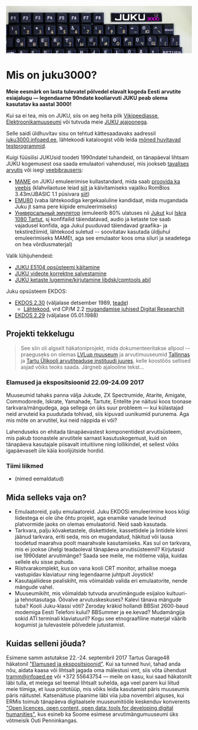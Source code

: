 ![JUKU 3000](https://raw.githubusercontent.com/infoaed/juku3000/master/images/juku3000.jpg)
# Mis on juku3000?

**Meie eesmärk on lasta tulevatel põlvedel elavalt kogeda Eesti arvutite esiajalugu — legendaarne 90ndate kooliarvuti JUKU peab olema kasutatav ka aastal 3000!**

Kui sa ei tea, mis on JUKU, siis on aeg heita pilk [Vikipeediasse](https://et.wikipedia.org/wiki/Juku_(arvuti)), [Elektroonikamuuseumi](https://elektroonikamuuseum.ee/juku_arvuti_lugu.html) või tutvuda meie [JUKU ajajoonega](docs/ajajoon.md).

Selle saidi üldhuvitav sisu on tehtud kättesaadavaks aadressil [juku3000.infoaed.ee](https://juku3000.infoaed.ee/), lähtekoodi kataloogist võib leida [mõned huvitavad testprogrammid](src).

Kuigi füüsilisi JUKUsid toodeti 1990ndatel tuhandeid, on tänapäeval lihtsam JUKU kogemusest osa saada emulaatori vahendusel, mis jookseb [tavalises arvutis](dos/mame-käivitamine.md) või isegi [veebibrauseris](https://infoaed.ee/juku):

* [MAME](docs/mame-käivitamine.md) on JUKU emuleerimise kullastandard, mida saab [proovida ka veebis](https://infoaed.ee/juku) (klahvilaotuse leiad [siit](https://infoaed.ee/juku/layout.html) ja käivitamiseks vajaliku RomBios 3.43m/JBASIC 1.1 püsivara [siit](roms))
* [EMU80](https://github.com/vpyk/emu80v4) (vaba lähtekoodiga kergekaaluline kandidaat, mida mugandada Juku jt sama pere kiipide emuleerimiseks)
* [Универсальный эмулятор](http://bashkiria-2m.narod.ru/index/fajly/0-11) (emuleerib 80% ulatuses nii [Jukut](https://et.wikipedia.org/wiki/Juku_(arvuti)) kui [Iskra 1080 Tartut](https://et.wikipedia.org/wiki/Tartu_(arvuti)), sj konfifailid täiendatavad, audio ja ketaste toe saab vajadusel konfida, aga Jukul puuduvad täiendavad graafika- ja tekstirežiimid, lähtekood suletud -- soovitatav kasutada üldjuhul emuleerimiseks MAMEt, aga see emulaator koos oma siluri ja seadetega on hea võrdlusmaterjal)

Valik lühijuhendeid:

* [JUKU E5104 opsüsteemi käitamine](docs/juku-k%C3%A4sud.md)
* [JUKU videote korrektne salvestamine](docs/videod.md)
* [JUKU ketaste lugemine/kirjutamine libdsk/cpmtools abil](docs/kettad.md)

Juku opsüsteem EKDOS:

* [EKDOS 2.30](https://p6drad-teel.net/~p6der/ekdos230.zip) (väljalase detsember 1989, [teade](docs/ekdos230.txt))
  * [Lähtekood](src/EKDOS30.ASM), vrd CP/M 2.2 [mugandamise juhised Digital Researchilt](http://www.gaby.de/cpm/manuals/archive/cpm22htm/ch6.htm)
* [EKDOS 2.29](https://p6drad-teel.net/~p6der/ekdos229.zip) (väljalase 05.01.1988)

## Projekti tekkelugu

> See siin oli algselt häkatoniprojekt, mida dokumenteeritakse allpool -- praeguseks on olemas [LVLup muuseum](https://et.wikipedia.org/wiki/LVLup) ja arvutimuuseumid [Tallinnas](https://et.wikipedia.org/wiki/Arvutimuuseum) ja [Tartu Ülikooli arvutiteaduse instituudi juures](https://et.wikipedia.org/wiki/Tartu_%C3%9Clikooli_arvutimuuseum), kelle koostöös sellised asjad võiks teoks saada. Järgneb ajalooline tekst...

### Elamused ja ekspositsioonid 22.09-24.09 2017

Muuseumid tahaks panna välja Jukude, ZX Spectrumide, Atarite, Amigate, Commodorede, Iskrate, Yamahade, Tartute, Entelite jne näitusi koos toonase tarkvara/mängudega, aga sellega on üks suur probleem — kui külastajad neid arvuteid ka puudutada tohivad, siis kipuvad uunikumid purunema. Aga mis mõte on arvutitel, kui neid näppida ei või?

Lahenduseks on ehitada tänapäevastest komponentidest arvutisüsteem, mis pakub toonastele arvutitele sarnast kasutuskogemust, kuid on tänapäeva kasutajale piisavalt intuitiivne ning lollikindel, et sellest võiks igapäevaselt üle käia koolijütside hordid.

### Tiimi liikmed

* (nimed eemaldatud)

## Mida selleks vaja on?

* Emulaatoreid, palju emulaatoreid. Juku EKDOSi emuleerimine koos kõigi liidestega ei ole ühe õhtu projekt, aga enamike vanade levinud platvormide jaoks on olemas emulaatorid. Neid saab kasutada.
* Tarkvara, palju kõvaketastele, diskettidele, kassettidele ja lintidele kinni jäänud tarkvara, eriti seda, mis on mugandatud, häkitud või lausa toodetud maarahva poolt maarahvale kasutamiseks. Kas sul on tarkvara, mis ei jookse ühelgi teadaoleval tänapäeva arvutisüsteemil? Kirjutasid ise 1990datel arvutimänge? Saada see meile, me mõtleme välja, kuidas sellele elu sisse puhuda.
* Riistvarakomplekt, kus on vana kooli CRT monitor, arhailise moega vastupidav klaviatuur ning legendaarne juhtpult Joystick!
* Kasutajaliidese pealiskiht, mis võimaldab valida eri emulaatorite, nende mängude vahel.
* Muuseumikiht, mis võimaldab tutvuda arvutimängude esijaloo kultuuri- ja tehnotasutaga. Öövalve arvutuskeskuses? Kalevi tänava mängude tuba? Kooli Juku-klassi võti? Zeroday kräkid hollandi BBSist 2600-baud modemiga Eesti Telefoni kulul? BBSummer ja ee.kevad? Mudamängija sokid ATI terminali klaviatuuril? Kogu see etnograafiline materjal väärib kogumist ja tulevastele põlvedele jutustamist.

## Kuidas selleni jõuda?

Esimene samm astutakse 22.-24. septembril 2017 Tartus Garage48 häkatonil ["Elamused ja ekspositsioonid"](http://garage48.org/events/garage48-elamused-ja-ekspositsioonid). Kui sa tunned huvi, tahad anda nõu, aidata kaasa või lihtsalt jagada oma mälestusi vmt, siis võta ühendust tramm@infoaed.ee või +372 55643754 — meile on kasu, kui saad häkatonilt läbi tulla, et meiega sel teemal lihtsalt suhelda, aga veel parem kui liitud meie tiimiga, et luua prototüüp, mis võiks leida kasutamist päris muuseumis päris näitustel. Katsenäituse plaanime läbi viia juba novembri alguses, kui ERMis toimub tänapäeva digitaalsele muuseumitööle keskenduv konverents ["Open licences, open content, open data: tools for developing digital humanities"](http://dh.org.ee/category/events/dhe2017/), kus esineb ka Soome esimese arvutimängumuuseumi üks võtmeisik Outi Penninkangas.
